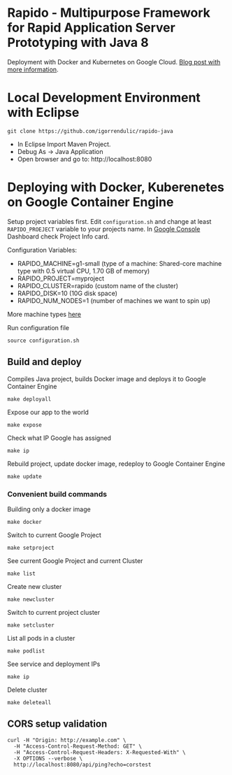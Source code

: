 # Rapido - Multipurpose Framework for Rapid Application Server Prototyping with Java 8

Deployment with Docker and Kubernetes on Google Cloud. [Blog post with more information](https://medium.com/p/3467275de025).

# Local Development Environment with Eclipse

```
git clone https://github.com/igorrendulic/rapido-java
```

- In Eclipse Import Maven Project.
- Debug As -> Java Application
- Open browser and go to: http://localhost:8080

# Deploying with Docker, Kuberenetes on Google Container Engine

Setup project variables first. Edit `configuration.sh` and change at least `RAPIDO_PROEJECT` variable to your projects name. 
In [Google Console](https://console.cloud.google.com/) Dashboard check Project Info card.

Configuration Variables:
- RAPIDO_MACHINE=g1-small (type of a machine: Shared-core machine type with 0.5 virtual CPU, 1.70 GB of memory)
- RAPIDO_PROJECT=myproject
- RAPIDO_CLUSTER=rapido (custom name of the cluster)
- RAPIDO_DISK=10 (10G disk space)
- RAPIDO_NUM_NODES=1 (number of machines we want to spin up)

More machine types [here](https://cloud.google.com/compute/docs/machine-types)

Run configuration file
```
source configuration.sh
```

## Build and deploy
Compiles Java project, builds Docker image and deploys it to Google Container Engine
```
make deployall
```

Expose our app to the world
```
make expose
```

Check what IP Google has assigned
```
make ip
```

Rebuild project, update docker image, redeploy to Google Container Engine
```
make update
```

### Convenient build commands

Building only a docker image
```
make docker
```

Switch to current Google Project
```
make setproject
```

See current Google Project and current Cluster
```
make list
```

Create new cluster
```
make newcluster
```

Switch to current project cluster
```
make setcluster
```

List all pods in a cluster
```
make podlist
```

See service and deployment IPs
```
make ip
```

Delete cluster
```
make deleteall
```


## CORS setup validation

```
curl -H "Origin: http://example.com" \
  -H "Access-Control-Request-Method: GET" \
  -H "Access-Control-Request-Headers: X-Requested-With" \
  -X OPTIONS --verbose \
  http://localhost:8080/api/ping?echo=corstest
```

